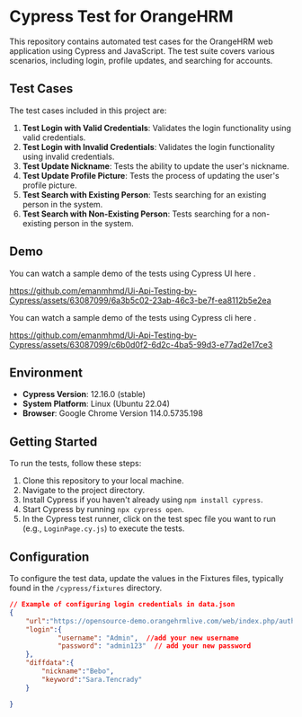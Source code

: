 # Cypress Test for OrangeHRM  

This repository contains automated test cases for the OrangeHRM web application using Cypress and JavaScript. The test suite covers various scenarios, including login, profile updates, and searching for accounts.  

## Test Cases  

The test cases included in this project are:  

1. **Test Login with Valid Credentials**: Validates the login functionality using valid credentials.  
2. **Test Login with Invalid Credentials**: Validates the login functionality using invalid credentials.  
3. **Test Update Nickname**: Tests the ability to update the user's nickname.  
4. **Test Update Profile Picture**: Tests the process of updating the user's profile picture.  
5. **Test Search with Existing Person**: Tests searching for an existing person in the system.  
6. **Test Search with Non-Existing Person**: Tests searching for a non-existing person in the system.
   
## Demo  
  
You can watch a sample demo of the tests using Cypress UI here .  

https://github.com/emanmhmd/Ui-Api-Testing-by-Cypress/assets/63087099/6a3b5c02-23ab-46c3-be7f-ea8112b5e2ea

You can watch a sample demo of the tests using Cypress cli here .  

https://github.com/emanmhmd/Ui-Api-Testing-by-Cypress/assets/63087099/c6b0d0f2-6d2c-4ba5-99d3-e77ad2e17ce3


## Environment  

- **Cypress Version**: 12.16.0 (stable)  
- **System Platform**: Linux (Ubuntu 22.04)  
- **Browser**: Google Chrome Version 114.0.5735.198  

## Getting Started  

To run the tests, follow these steps:  

1. Clone this repository to your local machine.  
2. Navigate to the project directory.  
3. Install Cypress if you haven't already using `npm install cypress`.  
4. Start Cypress by running `npx cypress open`.  
5. In the Cypress test runner, click on the test spec file you want to run (e.g., `LoginPage.cy.js`) to execute the tests.  

## Configuration  

To configure the test data, update the values in the Fixtures files, typically found in the `/cypress/fixtures` directory.  

```JSON
// Example of configuring login credentials in data.json
{
    "url":"https://opensource-demo.orangehrmlive.com/web/index.php/auth/login",
    "login":{
            "username": "Admin",  //add your new username
            "password": "admin123"  // add your new password
    },
    "diffdata":{
        "nickname":"Bebo",
        "keyword":"Sara.Tencrady"
    }

}
